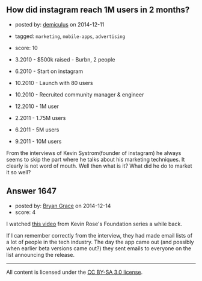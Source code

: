 ## How did instagram reach 1M users in 2 months?

- posted by: [demiculus](https://stackexchange.com/users/5264485/demiculus) on 2014-12-11
- tagged: `marketing`, `mobile-apps`, `advertising`
- score: 10

 - 3.2010 - $500k  raised - Burbn, 2 people
 - 6.2010 - Start on instagram
 - 10.2010 - Launch with 80 users
 - 10.2010 - Recruited community manager & engineer
 - 12.2010 - 1M user
 - 2.2011 - 1.75M users
 - 6.2011 - 5M users
 - 9.2011 - 10M users

From the interviews of Kevin Systrom(founder of instagram) he always seems to skip the part where he talks about his marketing techniques. 
It clearly is not word of mouth. Well then what is it? What did he do to market it so well?


## Answer 1647

- posted by: [Bryan Grace](https://stackexchange.com/users/3069997/bryan-grace) on 2014-12-14
- score: 4

<p>I watched <a href="https://www.youtube.com/watch?v=IPigMKugJhY" rel="nofollow">this video</a> from Kevin Rose's Foundation series a while back. </p>

<p>If I can remember correctly from the interview, they had made email lists of a lot of people in the tech industry.  The day the app came out (and possibly when earlier beta versions came out?) they sent emails to everyone on the list announcing the release.</p>




---

All content is licensed under the [CC BY-SA 3.0 license](https://creativecommons.org/licenses/by-sa/3.0/).
